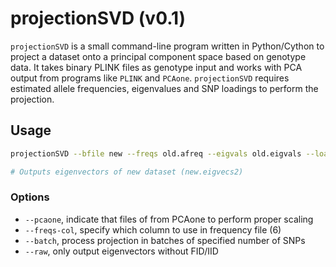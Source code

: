 # projectionSVD (v0.1)
`projectionSVD` is a small command-line program written in Python/Cython to project a dataset onto a principal component space based on genotype data. It takes binary PLINK files as genotype input and works with PCA output from programs like `PLINK` and `PCAone`. `projectionSVD` requires estimated allele frequencies, eigenvalues and SNP loadings to perform the projection.

## Usage
```bash
projectionSVD --bfile new --freqs old.afreq --eigvals old.eigvals --loadings old.loadings --threads 32 --out new

# Outputs eigenvectors of new dataset (new.eigvecs2)
```

### Options
* `--pcaone`, indicate that files of from PCAone to perform proper scaling
* `--freqs-col`, specify which column to use in frequency file (6)
* `--batch`, process projection in batches of specified number of SNPs
* `--raw`, only output eigenvectors without FID/IID
